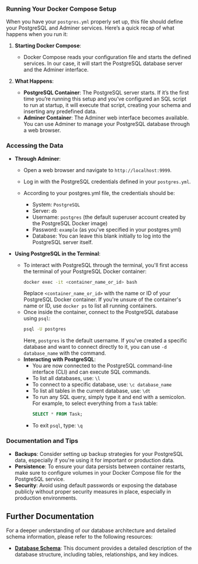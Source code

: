 ### Running Your Docker Compose Setup

When you have your `postgres.yml` properly set up, this file should define your PostgreSQL and Adminer services. Here’s a quick recap of what happens when you run it:

1. **Starting Docker Compose**:

   - Docker Compose reads your configuration file and starts the defined services. In our case, it will start the PostgreSQL database server and the Adminer interface.

2. **What Happens**:
   - **PostgreSQL Container**: The PostgreSQL server starts. If it’s the first time you’re running this setup and you’ve configured an SQL script to run at startup, it will execute that script, creating your schema and inserting any predefined data.
   - **Adminer Container**: The Adminer web interface becomes available. You can use Adminer to manage your PostgreSQL database through a web browser.

### Accessing the Data

- **Through Adminer**:

  - Open a web browser and navigate to `http://localhost:9999`.
  - Log in with the PostgreSQL credentials defined in your `postgres.yml`.
  - According to your postgres.yml file, the credentials should be:

    - System: `PostgreSQL`
    - Server: `db`
    - Username: `postgres` (the default superuser account created by the PostgreSQL Docker image)
    - Password: `example` (as you've specified in your postgres.yml)
    - Database: You can leave this blank initially to log into the PostgreSQL server itself.

- **Using PostgreSQL in the Terminal**:
  - To interact with PostgreSQL through the terminal, you'll first access the terminal of your PostgreSQL Docker container:
    ```bash
    docker exec -it <container_name_or_id> bash
    ```
    Replace `<container_name_or_id>` with the name or ID of your PostgreSQL Docker container. If you're unsure of the container's name or ID, use `docker ps` to list all running containers.
  - Once inside the container, connect to the PostgreSQL database using `psql`:
    ```bash
    psql -U postgres
    ```
    Here, `postgres` is the default username. If you've created a specific database and want to connect directly to it, you can use `-d database_name` with the command.
  - **Interacting with PostgreSQL**:
    - You are now connected to the PostgreSQL command-line interface (CLI) and can execute SQL commands.
    - To list all databases, use: `\l`
    - To connect to a specific database, use: `\c database_name`
    - To list all tables in the current database, use: `\dt`
    - To run any SQL query, simply type it and end with a semicolon. For example, to select everything from a `Task` table:
      ```sql
      SELECT * FROM Task;
      ```
    - To exit `psql`, type: `\q`

### Documentation and Tips

- **Backups**: Consider setting up backup strategies for your PostgreSQL data, especially if you're using it for important or production data.
- **Persistence**: To ensure your data persists between container restarts, make sure to configure volumes in your Docker Compose file for the PostgreSQL service.
- **Security**: Avoid using default passwords or exposing the database publicly without proper security measures in place, especially in production environments.

## Further Documentation

For a deeper understanding of our database architecture and detailed schema information, please refer to the following resources:

- **[Database Schema](./database-schema.md)**: This document provides a detailed description of the database structure, including tables, relationships, and key indices.
